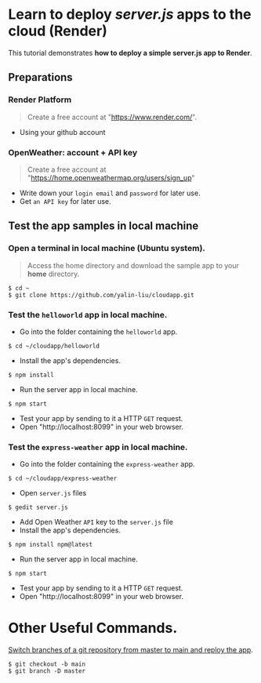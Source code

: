 # Learn to deploy *server.js* apps to the cloud (Render)
This tutorial demonstrates **how to deploy a simple server.js app to Render**.

## Preparations

### Render Platform
> Create a free account at "https://www.render.com/".  
- Using your github account

### OpenWeather: account + API key
> Create a free account at "https://home.openweathermap.org/users/sign_up"
- Write down your `login email` and `password` for later use.
- Get `an API key` for later use.

## Test the app samples in local machine
### Open a terminal in local machine (Ubuntu system).
> Access the home directory and download the sample app to your **home** directory.
```
$ cd ~
$ git clone https://github.com/yalin-liu/cloudapp.git
```

### Test the `helloworld` app in local machine. 
- Go into the folder containing the `helloworld` app.
```
$ cd ~/cloudapp/helloworld
```
- Install the app's dependencies.
```
$ npm install
```
- Run the server app in local machine.
```
$ npm start
```
- Test your app by sending to it a HTTP `GET` request.  
- Open "http://localhost:8099" in your web browser.

### Test the `express-weather` app in local machine. 
- Go into the folder containing the `express-weather` app.
```
$ cd ~/cloudapp/express-weather
```
- Open `server.js` files
```
$ gedit server.js
```
- Add Open Weather `API` key to the `server.js` file
- Install the app's dependencies.
```
$ npm install npm@latest
```
- Run the server app in local machine.
```
$ npm start
```
- Test your app by sending to it a HTTP `GET` request.  
- Open "http://localhost:8099" in your web browser.

# Other Useful Commands.
[Switch branches of a git repository from master to main and reploy the app](https://help.heroku.com/O0EXQZTA/how-do-i-switch-branches-from-master-to-main).
```
$ git checkout -b main
$ git branch -D master
```
